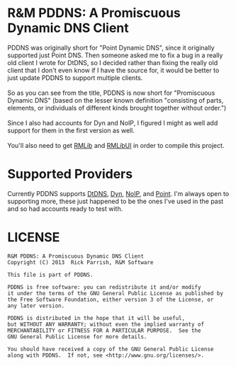 R&M PDDNS: A Promiscuous Dynamic DNS Client
===========================================

PDDNS was originally short for "Point Dynamic DNS", since it originally supported just Point DNS.  Then someone asked me to fix a bug in a really old client I wrote for DtDNS, so I decided rather than fixing the really old client that I don't even know if I have the source for, it would be better to just update PDDNS to support multiple clients.<br />
<br />
So as you can see from the title, PDDNS is now short for "Promiscuous Dynamic DNS" (based on the lesser known definition "consisting of parts, elements, or individuals of different kinds brought together without order.")<br />
<br />
Since I also had accounts for Dyn and NoIP, I figured I might as well add support for them in the first version as well.<br />
<br />
You'll also need to get <a href="https://github.com/rickparrish/RMLib">RMLib</a> and <a href="https://github.com/rickparrish/RMLibUI">RMLibUI</a> in order to compile this project.

Supported Providers
===================

Currently PDDNS supports <a href="http://dtdns.com">DtDNS</a>, <a href="http://dyn.com">Dyn</a>, <a href="http://noip.com">NoIP</a>, and <a href="http://pointhq.com">Point</a>.  I'm always open to supporting more, these just happened to be the ones I've used in the past and so had accounts ready to test with.

LICENSE
=======

    R&M PDDNS: A Promiscuous Dynamic DNS Client
    Copyright (C) 2013  Rick Parrish, R&M Software

    This file is part of PDDNS.

    PDDNS is free software: you can redistribute it and/or modify
    it under the terms of the GNU General Public License as published by
    the Free Software Foundation, either version 3 of the License, or
    any later version.

    PDDNS is distributed in the hope that it will be useful,
    but WITHOUT ANY WARRANTY; without even the implied warranty of
    MERCHANTABILITY or FITNESS FOR A PARTICULAR PURPOSE.  See the
    GNU General Public License for more details.

    You should have received a copy of the GNU General Public License
    along with PDDNS.  If not, see <http://www.gnu.org/licenses/>.
